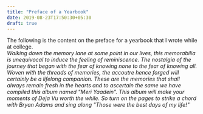 ```yaml
---
title: "Preface of a Yearbook"
date: 2019-08-23T17:50:30+05:30
draft: true
---
```

The following is the content on the preface for a yearbook that I wrote while at college.  
*Walking down the memory lane at some point in our lives, this memorabilia is unequivocal to induce the feeling of reminiscence. The nostalgia of the journey that began with the fear of knowing none to the fear of knowing all. Woven with the threads of memories, the accoutre hence forged will certainly be a lifelong companion. These are the memories that shall always remain fresh in the hearts and to ascertain the same we have compiled this album named  "Meri Yaadein". This album will make your moments of Deja Vu worth the while. So turn on the pages to strike a chord with Bryan Adams and sing along "Those were the best days of my life!"*
